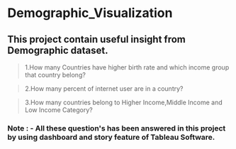 # Demographic_Visualization
## This project contain  useful insight from Demographic dataset.
>1.How many Countries have higher birth rate and which income group that country belong?

>2.How many percent of internet user are in a country?

>3.How many countries belong to Higher Income,Middle Income and Low Income Category?

### Note : - All these question's has been answered in this project by using dashboard and story feature of Tableau Software. 
